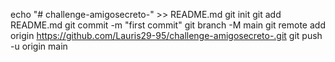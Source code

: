 echo "# challenge-amigosecreto-" >> README.md
git init
git add README.md
git commit -m "first commit"
git branch -M main
git remote add origin https://github.com/Lauris29-95/challenge-amigosecreto-.git
git push -u origin main
